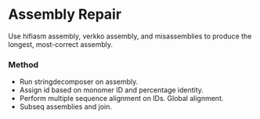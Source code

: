 # Assembly Repair
Use hifiasm assembly, verkko assembly, and misassemblies to produce the longest, most-correct assembly.


### Method
* Run stringdecomposer on assembly.
* Assign id based on monomer ID and percentage identity.
* Perform multiple sequence alignment on IDs. Global alignment.
* Subseq assemblies and join.

